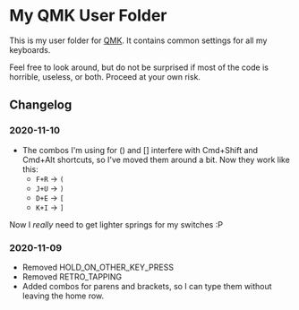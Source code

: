 # My QMK User Folder

This is my user folder for [QMK](https://qmk.fm). It contains common settings for all my keyboards.

Feel free to look around, but do not be surprised if most of the code is horrible, useless, or both. Proceed at your own risk.


## Changelog

### 2020-11-10

- The combos I'm using for () and [] interfere with Cmd+Shift and Cmd+Alt shortcuts, so I've moved them around a bit. Now they work like this:
  - `F+R` → `(`
  - `J+U` → `)`
  - `D+E` → `[`
  - `K+I` → `]`

Now I _really_ need to get lighter springs for my switches :P


### 2020-11-09

- Removed HOLD_ON_OTHER_KEY_PRESS
- Removed RETRO_TAPPING
- Added combos for parens and brackets, so I can type them without leaving the home row.